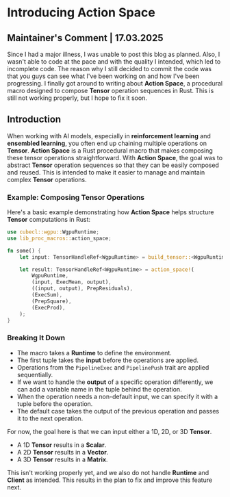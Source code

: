 # Introducing Action Space

## Maintainer's Comment | 17.03.2025

Since I had a major illness, I was unable to post this blog as planned. Also, I wasn't able to code at the pace and with the quality I intended, which led to incomplete code.
The reason why I still decided to commit the code was that you guys can see what I've been working on and how I've been progressing.
I finally got around to writing about **Action Space**, a procedural macro designed to compose **Tensor** operation sequences in Rust. This is still not working properly, but I hope to fix it soon.

## Introduction

When working with AI models, especially in **reinforcement learning** and **ensembled learning**, you often end up chaining multiple operations on **Tensor**. **Action Space** is a Rust procedural macro that makes composing these tensor operations straightforward.
With **Action Space**, the goal was to abstract **Tensor** operation sequences so that they can be easily composed and reused. This is intended to make it easier to manage and maintain complex **Tensor** operations.

### Example: Composing Tensor Operations

Here's a basic example demonstrating how **Action Space** helps structure **Tensor** computations in Rust:

```rust
use cubecl::wgpu::WgpuRuntime;
use lib_proc_macros::action_space;

fn some() {
    let input: TensorHandleRef<WgpuRuntime> = build_tensor::<WgpuRuntime>();

    let result: TensorHandleRef<WgpuRuntime> = action_space!(
        WgpuRuntime,
        (input, ExecMean, output),
        ((input, output), PrepResiduals),
        (ExecSum),
        (PrepSquare),
        (ExecProd),
    );
}
```

### Breaking It Down
- The macro takes a **Runtime** to define the environment.
- The first tuple takes the **input** before the operations are applied.
- Operations from the `PipelineExec` and `PipelinePush` trait are applied sequentially.
- If we want to handle the **output** of a specific operation differently, we can add a variable name in the tuple behind the operation.
- When the operation needs a non-default input, we can specify it with a tuple before the operation.
- The default case takes the output of the previous operation and passes it to the next operation.

For now, the goal here is that we can input either a 1D, 2D, or 3D **Tensor**.
- A 1D **Tensor** results in a **Scalar**.
- A 2D **Tensor** results in a **Vector**.
- A 3D **Tensor** results in a **Matrix**.

This isn't working properly yet, and we also do not handle **Runtime** and **Client** as intended. This results in the plan to fix and improve this feature next.
